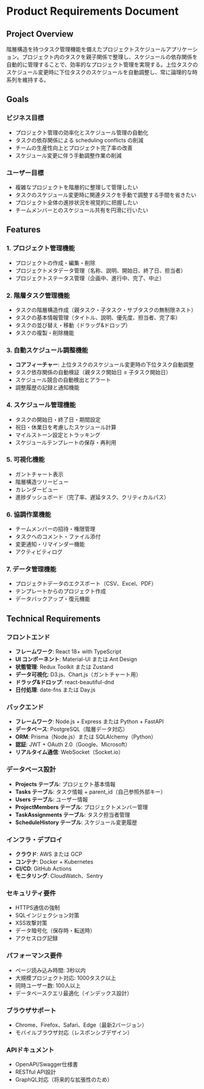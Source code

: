 # Product Requirements Document

## Project Overview
階層構造を持つタスク管理機能を備えたプロジェクトスケジュールアプリケーション。プロジェクト内のタスクを親子関係で整理し、スケジュールの依存関係を自動的に管理することで、効率的なプロジェクト管理を実現する。上位タスクのスケジュール変更時に下位タスクのスケジュールを自動調整し、常に論理的な時系列を維持する。

## Goals

### ビジネス目標
- プロジェクト管理の効率化とスケジュール管理の自動化
- タスクの依存関係による scheduling conflicts の削減
- チームの生産性向上とプロジェクト完了率の改善
- スケジュール変更に伴う手動調整作業の削減

### ユーザー目標 
- 複雑なプロジェクトを階層的に整理して管理したい
- タスクのスケジュール変更時に関連タスクを手動で調整する手間を省きたい
- プロジェクト全体の進捗状況を視覚的に把握したい
- チームメンバーとのスケジュール共有を円滑に行いたい

## Features

### 1. プロジェクト管理機能
- プロジェクトの作成・編集・削除
- プロジェクトメタデータ管理（名称、説明、開始日、終了日、担当者）
- プロジェクトステータス管理（企画中、進行中、完了、中止）

### 2. 階層タスク管理機能
- タスクの階層構造作成（親タスク・子タスク・サブタスクの無制限ネスト）
- タスクの基本情報管理（タイトル、説明、優先度、担当者、完了率）
- タスクの並び替え・移動（ドラッグ&ドロップ）
- タスクの複製・削除機能

### 3. 自動スケジュール調整機能
- **コアフィーチャー**: 上位タスクのスケジュール変更時の下位タスク自動調整
- タスク依存関係の自動検証（親タスク開始日 ≤ 子タスク開始日）
- スケジュール競合の自動検出とアラート
- 調整履歴の記録と通知機能

### 4. スケジュール管理機能
- タスクの開始日・終了日・期間設定
- 祝日・休業日を考慮したスケジュール計算
- マイルストーン設定とトラッキング
- スケジュールテンプレートの保存・再利用

### 5. 可視化機能
- ガントチャート表示
- 階層構造ツリービュー
- カレンダービュー
- 進捗ダッシュボード（完了率、遅延タスク、クリティカルパス）

### 6. 協調作業機能
- チームメンバーの招待・権限管理
- タスクへのコメント・ファイル添付
- 変更通知・リマインダー機能
- アクティビティログ

### 7. データ管理機能
- プロジェクトデータのエクスポート（CSV、Excel、PDF）
- テンプレートからのプロジェクト作成
- データバックアップ・復元機能

## Technical Requirements

### フロントエンド
- **フレームワーク**: React 18+ with TypeScript
- **UI コンポーネント**: Material-UI または Ant Design
- **状態管理**: Redux Toolkit または Zustand
- **データ可視化**: D3.js、Chart.js（ガントチャート用）
- **ドラッグ&ドロップ**: react-beautiful-dnd
- **日付処理**: date-fns または Day.js

### バックエンド
- **フレームワーク**: Node.js + Express または Python + FastAPI
- **データベース**: PostgreSQL（階層データ対応）
- **ORM**: Prisma（Node.js）または SQLAlchemy（Python）
- **認証**: JWT + OAuth 2.0（Google、Microsoft）
- **リアルタイム通信**: WebSocket（Socket.io）

### データベース設計
- **Projects テーブル**: プロジェクト基本情報
- **Tasks テーブル**: タスク情報 + parent_id（自己参照外部キー）
- **Users テーブル**: ユーザー情報
- **ProjectMembers テーブル**: プロジェクトメンバー管理
- **TaskAssignments テーブル**: タスク担当者管理
- **ScheduleHistory テーブル**: スケジュール変更履歴

### インフラ・デプロイ
- **クラウド**: AWS または GCP
- **コンテナ**: Docker + Kubernetes
- **CI/CD**: GitHub Actions
- **モニタリング**: CloudWatch、Sentry

### セキュリティ要件
- HTTPS通信の強制
- SQLインジェクション対策
- XSS攻撃対策
- データ暗号化（保存時・転送時）
- アクセスログ記録

### パフォーマンス要件
- ページ読み込み時間: 3秒以内
- 大規模プロジェクト対応: 1000タスク以上
- 同時ユーザー数: 100人以上
- データベースクエリ最適化（インデックス設計）

### ブラウザサポート
- Chrome、Firefox、Safari、Edge（最新2バージョン）
- モバイルブラウザ対応（レスポンシブデザイン）

### APIドキュメント
- OpenAPI/Swagger仕様書
- RESTful API設計
- GraphQL対応（将来的な拡張性のため）
